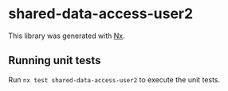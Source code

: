 # shared-data-access-user2

This library was generated with [Nx](https://nx.dev).

## Running unit tests

Run `nx test shared-data-access-user2` to execute the unit tests.
